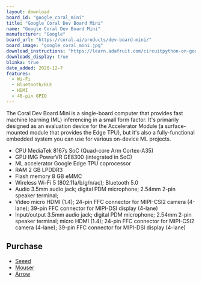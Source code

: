 ```yaml
---
layout: download
board_id: "google_coral_mini"
title: "Google Coral Dev Board Mini"
name: "Google Coral Dev Board Mini"
manufacturer: "Google"
board_url: "https://coral.ai/products/dev-board-mini/"
board_image: "google_coral_mini.jpg"
download_instructions: "https://learn.adafruit.com/circuitpython-on-google-coral-linux-blinka"
downloads_display: true
blinka: true
date_added: 2020-12-7
features:
  - Wi-Fi
  - Bluetooth/BLE
  - HDMI
  - 40-pin GPIO
---
```


The Coral Dev Board Mini is a single-board computer that provides fast machine learning (ML) inferencing in a small form factor. It's primarily designed as an evaluation device for the Accelerator Module (a surface-mounted module that provides the Edge TPU), but it's also a fully-functional embedded system you can use for various on-device ML projects.

- CPU	MediaTek 8167s SoC (Quad-core Arm Cortex-A35)
- GPU	IMG PowerVR GE8300 (integrated in SoC)
- ML accelerator	Google Edge TPU coprocessor
- RAM	2 GB LPDDR3
- Flash memory	8 GB eMMC
- Wireless	Wi-Fi 5 (802.11a/b/g/n/ac); Bluetooth 5.0
- Audio	3.5mm audio jack; digital PDM microphone; 2.54mm 2-pin speaker terminal;
- Video	micro HDMI (1.4); 24-pin FFC connector for MIPI-CSI2 camera (4-lane); 39-pin FFC connector for MIPI-DSI display (4-lane)
- Input/output 	3.5mm audio jack; digital PDM microphone; 2.54mm 2-pin speaker terminal; micro HDMI (1.4); 24-pin FFC connector for MIPI-CSI2 camera (4-lane); 39-pin FFC connector for MIPI-DSI display (4-lane)

## Purchase
* [Seeed](https://www.seeedstudio.com/Coral-Dev-Board-Mini-p-4682.html)
* [Mouser](https://www.mouser.com/new/google-coral/coral-dev-board-mini/)
* [Arrow](https://www.arrow.com/en/products/g650-03324-01/google-corporation)
